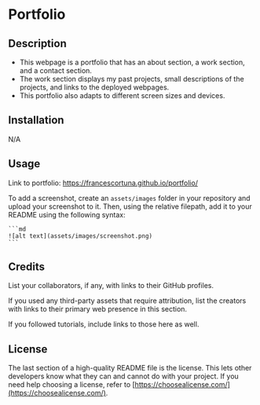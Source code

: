 # Portfolio

## Description

- This webpage is a portfolio that has an about section, a work section, and a contact section.
- The work section displays my past projects, small descriptions of the projects, and links to the deployed webpages.
- This portfolio also adapts to different screen sizes and devices.

## Installation

N/A

## Usage

Link to portfolio: https://francescortuna.github.io/portfolio/ 

To add a screenshot, create an `assets/images` folder in your repository and upload your screenshot to it. Then, using the relative filepath, add it to your README using the following syntax:

    ```md
    ![alt text](assets/images/screenshot.png)
    ```

## Credits

List your collaborators, if any, with links to their GitHub profiles.

If you used any third-party assets that require attribution, list the creators with links to their primary web presence in this section.

If you followed tutorials, include links to those here as well.

## License

The last section of a high-quality README file is the license. This lets other developers know what they can and cannot do with your project. If you need help choosing a license, refer to [https://choosealicense.com/](https://choosealicense.com/).